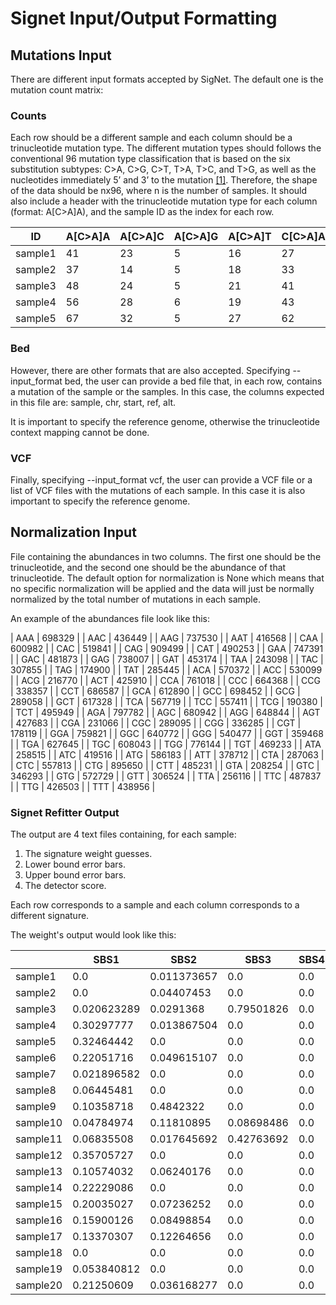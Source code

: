 # Signet Input/Output Formatting

## Mutations Input

There are different input formats accepted by SigNet. The default one is the mutation count matrix:

### Counts

Each row should be a different sample and each column should be a trinucleotide mutation type.
The different mutation types should follows the conventional 96 mutation type classification that is based on the six substitution subtypes: C>A, C>G, C>T, T>A, T>C, and T>G, as well as the nucleotides immediately 5’ and 3’ to the mutation [[1]](#1). Therefore, the shape of the data should be nx96, where n is the number of samples. It should also include a header with the trinucleotide mutation type for each column (format: A[C>A]A), and the sample ID as the index for each row. 

| ID | A[C>A]A | A[C>A]C | A[C>A]G | A[C>A]T | C[C>A]A | C[C>A]C | C[C>A]G | C[C>A]T | G[C>A]A | G[C>A]C | G[C>A]G | G[C>A]T | T[C>A]A | T[C>A]C | T[C>A]G | T[C>A]T | A[C>G]A | A[C>G]C | A[C>G]G | A[C>G]T | C[C>G]A | C[C>G]C | C[C>G]G | C[C>G]T | G[C>G]A | G[C>G]C | G[C>G]G | G[C>G]T | T[C>G]A | T[C>G]C | T[C>G]G | T[C>G]T | A[C>T]A | A[C>T]C | A[C>T]G | A[C>T]T | C[C>T]A | C[C>T]C | C[C>T]G | C[C>T]T | G[C>T]A | G[C>T]C | G[C>T]G | G[C>T]T | T[C>T]A | T[C>T]C | T[C>T]G | T[C>T]T | A[T>A]A | A[T>A]C | A[T>A]G | A[T>A]T | C[T>A]A | C[T>A]C | C[T>A]G | C[T>A]T | G[T>A]A | G[T>A]C | G[T>A]G | G[T>A]T | T[T>A]A | T[T>A]C | T[T>A]G | T[T>A]T | A[T>C]A | A[T>C]C | A[T>C]G | A[T>C]T | C[T>C]A | C[T>C]C | C[T>C]G | C[T>C]T | G[T>C]A | G[T>C]C | G[T>C]G | G[T>C]T | T[T>C]A | T[T>C]C | T[T>C]G | T[T>C]T | A[T>G]A | A[T>G]C | A[T>G]G | A[T>G]T | C[T>G]A | C[T>G]C | C[T>G]G | C[T>G]T | G[T>G]A | G[T>G]C | G[T>G]G | G[T>G]T | T[T>G]A | T[T>G]C | T[T>G]G | T[T>G]T |
| --- | --- | --- | --- | --- | --- | --- | --- | --- | --- | --- | --- | --- | --- | --- | --- | --- | --- | --- | --- | --- | --- | --- | --- | --- | --- | --- | --- | --- | --- | --- | --- | --- | --- | --- | --- | --- | --- | --- | --- | --- | --- | --- | --- | --- | --- | --- | --- | --- | --- | --- | --- | --- | --- | --- | --- | --- | --- | --- | --- | --- | --- | --- | --- | --- | --- | --- | --- | --- | --- | --- | --- | --- | --- | --- | --- | --- | --- | --- | --- | --- | --- | --- | --- | --- | --- | --- | --- | --- | --- | --- | --- | --- | --- | --- | --- | --- |
| sample1 | 41 | 23 | 5 | 16 | 27 | 31 | 9 | 25 | 17 | 15 | 7 | 19 | 15 | 15 | 3 | 38 | 85 | 7 | 12 | 19 | 14 | 5 | 5 | 10 | 16 | 12 | 6 | 15 | 13 | 5 | 5 | 89 | 123 | 21 | 38 | 33 | 41 | 40 | 49 | 52 | 43 | 41 | 50 | 43 | 32 | 44 | 34 | 81 | 26 | 11 | 15 | 21 | 9 | 63 | 14 | 22 | 13 | 14 | 47 | 22 | 22 | 11 | 13 | 20 | 67 | 28 | 29 | 46 | 29 | 39 | 21 | 27 | 20 | 21 | 75 | 27 | 25 | 36 | 16 | 71 | 14 | 13 | 10 | 19 | 6 | 18 | 8 | 10 | 8 | 7 | 15 | 7 | 4 | 12 | 16 | 26 |
| sample2 | 37 | 14 | 5 | 18 | 33 | 16 | 14 | 28 | 13 | 10 | 9 | 12 | 20 | 25 | 4 | 35 | 58 | 15 | 5 | 17 | 11 | 4 | 6 | 12 | 7 | 7 | 8 | 14 | 13 | 9 | 4 | 85 | 119 | 31 | 24 | 34 | 38 | 41 | 32 | 40 | 30 | 29 | 41 | 31 | 35 | 37 | 31 | 55 | 26 | 9 | 17 | 27 | 8 | 38 | 17 | 14 | 6 | 17 | 51 | 22 | 15 | 15 | 7 | 24 | 41 | 30 | 25 | 41 | 22 | 27 | 10 | 32 | 20 | 19 | 54 | 27 | 23 | 36 | 21 | 40 | 17 | 6 | 15 | 9 | 8 | 6 | 10 | 3 | 8 | 8 | 11 | 12 | 12 | 9 | 11 | 34 |
| sample3 | 48 | 24 | 5 | 21 | 41 | 28 | 12 | 35 | 18 | 11 | 9 | 15 | 25 | 17 | 11 | 32 | 88 | 13 | 2 | 21 | 10 | 3 | 1 | 10 | 7 | 7 | 6 | 10 | 20 | 12 | 2 | 78 | 150 | 37 | 37 | 58 | 49 | 47 | 47 | 37 | 38 | 40 | 57 | 55 | 39 | 42 | 31 | 76 | 20 | 20 | 15 | 20 | 15 | 57 | 15 | 16 | 7 | 13 | 55 | 17 | 17 | 17 | 8 | 31 | 67 | 18 | 18 | 39 | 22 | 50 | 18 | 33 | 24 | 12 | 77 | 36 | 30 | 36 | 14 | 68 | 17 | 7 | 19 | 13 | 6 | 13 | 8 | 12 | 2 | 9 | 19 | 12 | 11 | 14 | 17 | 54 |
| sample4 | 56 | 28 | 6 | 19 | 43 | 29 | 12 | 27 | 15 | 15 | 4 | 21 | 32 | 16 | 5 | 45 | 70 | 17 | 2 | 18 | 11 | 7 | 3 | 9 | 16 | 11 | 3 | 18 | 14 | 14 | 0 | 86 | 127 | 44 | 34 | 39 | 41 | 53 | 57 | 36 | 51 | 46 | 56 | 52 | 42 | 62 | 36 | 73 | 21 | 12 | 20 | 21 | 10 | 64 | 21 | 22 | 16 | 7 | 48 | 16 | 30 | 12 | 14 | 26 | 67 | 31 | 33 | 45 | 37 | 37 | 32 | 33 | 17 | 20 | 55 | 26 | 27 | 38 | 12 | 65 | 17 | 12 | 12 | 11 | 6 | 8 | 9 | 5 | 7 | 11 | 27 | 13 | 8 | 12 | 20 | 31 |
| sample5 | 67 | 32 | 5 | 27 | 62 | 36 | 11 | 52 | 32 | 25 | 13 | 30 | 47 | 39 | 8 | 67 | 83 | 12 | 6 | 14 | 11 | 7 | 0 | 13 | 12 | 8 | 10 | 17 | 9 | 13 | 5 | 125 | 162 | 53 | 56 | 56 | 48 | 71 | 60 | 56 | 62 | 70 | 87 | 67 | 52 | 69 | 46 | 91 | 30 | 19 | 24 | 39 | 16 | 55 | 29 | 19 | 21 | 17 | 57 | 22 | 30 | 18 | 18 | 32 | 95 | 41 | 36 | 59 | 36 | 58 | 30 | 44 | 33 | 27 | 90 | 34 | 41 | 36 | 21 | 57 | 19 | 7 | 22 | 11 | 7 | 16 | 9 | 12 | 8 | 11 | 15 | 17 | 8 | 10 | 20 | 46 |

### Bed

However, there are other formats that are also accepted. Specifying --input_format bed, the user can provide a bed file that, in each row, contains a mutation of the sample  or the samples. In this case, the columns expected in this file are: sample, chr, start, ref, alt.

It is important to specify the reference genome, otherwise the trinucleotide context mapping cannot be done.

### VCF

Finally, specifying --input_format vcf, the user can provide a VCF file or a list of VCF files with the mutations of each sample. In this case it is also important to specify the reference genome.

## Normalization Input

File containing the abundances in two columns. The first one should be the trinucleotide, and the second one should be the abundance of that trinucleotide. The default option for normalization is None which means that no specific normalization will be applied and the data will just be normally normalized by the total number of mutations in each sample.

An example of the abundances file look like this:

| AAA | 698329 |
| AAC | 436449 |
| AAG | 737530 |
| AAT | 416568 |
| CAA | 600982 |
| CAC | 519841 |
| CAG | 909499 |
| CAT | 490253 |
| GAA | 747391 |
| GAC | 481873 |
| GAG | 738007 |
| GAT | 453174 |
| TAA | 243098 |
| TAC | 307855 |
| TAG | 174900 |
| TAT | 285445 |
| ACA | 570372 |
| ACC | 530099 |
| ACG | 216770 |
| ACT | 425910 |
| CCA | 761018 |
| CCC | 664368 |
| CCG | 338357 |
| CCT | 686587 |
| GCA | 612890 |
| GCC | 698452 |
| GCG | 289058 |
| GCT | 617328 |
| TCA | 567719 |
| TCC | 557411 |
| TCG | 190380 |
| TCT | 495949 |
| AGA | 797782 |
| AGC | 680942 |
| AGG | 648844 |
| AGT | 427683 |
| CGA | 231066 |
| CGC | 289095 |
| CGG | 336285 |
| CGT | 178119 |
| GGA | 759821 |
| GGC | 640772 |
| GGG | 540477 |
| GGT | 359468 |
| TGA | 627645 |
| TGC | 608043 |
| TGG | 776144 |
| TGT | 469233 |
| ATA | 258515 |
| ATC | 419516 |
| ATG | 586183 |
| ATT | 378712 |
| CTA | 287063 |
| CTC | 557813 |
| CTG | 895650 |
| CTT | 485231 |
| GTA | 208254 |
| GTC | 346293 |
| GTG | 572729 |
| GTT | 306524 |
| TTA | 256116 |
| TTC | 487837 |
| TTG | 426503 |
| TTT | 438956 |

### Signet Refitter Output

The output are 4 text files containing, for each sample:
1. The signature weight guesses.
2. Lower bound error bars.
3. Upper bound error bars.
4. The detector score.

Each row corresponds to a sample and each column corresponds to a different signature.

The weight's output would look like this: 

| | SBS1| SBS2| SBS3| SBS4| SBS5| SBS6| SBS7a| SBS7b| SBS7c| SBS7d| SBS8| SBS9| SBS10a| SBS10b| SBS11| SBS12| SBS13| SBS14| SBS15| SBS16| SBS17a| SBS17b| SBS18| SBS19| SBS20| SBS21| SBS22| SBS23| SBS24| SBS25| SBS26| SBS27| SBS28| SBS29| SBS30| SBS31| SBS32| SBS33| SBS34| SBS35| SBS36| SBS37| SBS38| SBS39| SBS40| SBS41| SBS42| SBS43| SBS44| SBS45| SBS46| SBS47| SBS48| SBS49| SBS50| SBS51| SBS52| SBS53| SBS54| SBS55| SBS56| SBS57| SBS58| SBS59| SBS60| SBS84| SBS85| SBS86| SBS87| SBS88| SBS89| SBS90| Unknown |
| --- | --- | --- | --- | --- | --- | --- | --- | --- | --- | --- | --- | --- | --- | --- | --- | --- | --- | --- | --- | --- | --- | --- | --- | --- | --- | --- | --- | --- | --- | --- | --- | --- | --- | --- | --- | --- | --- | --- | --- | --- | --- | --- | --- | --- | --- | --- | --- | --- | --- | --- | --- | --- | --- | --- | --- | --- | --- | --- | --- | --- | --- | --- | --- | --- | --- | --- | --- | --- | --- | --- | --- | --- | --- |
|sample1| 0.0| 0.011373657| 0.0| 0.0| 0.0| 0.0| 0.0| 0.0| 0.0| 0.0| 0.0| 0.0| 0.09554387| 0.0| 0.028311478| 0.0| 0.025709331| 0.0| 0.0| 0.0| 0.0| 0.0| 0.0| 0.026231365| 0.0| 0.102276586| 0.0| 0.0| 0.05594749| 0.0| 0.0| 0.0| 0.0| 0.0| 0.0| 0.0| 0.022387402| 0.0| 0.0| 0.05920576| 0.0| 0.0| 0.0| 0.20035994| 0.0| 0.0| 0.0| 0.0| 0.13489234| 0.0| 0.0| 0.0| 0.043502145| 0.0| 0.0| 0.0| 0.0| 0.0| 0.04187152| 0.0| 0.0| 0.0| 0.0| 0.12799643| 0.0| 0.0| 0.0| 0.0| 0.0| 0.0| 0.0| 0.0| 0.024390638 |
| sample2| 0.0| 0.04407453| 0.0| 0.0| 0.0| 0.0| 0.0| 0.0| 0.09683562| 0.0| 0.0| 0.0| 0.0| 0.0| 0.0| 0.0| 0.017493004| 0.010427136| 0.0| 0.12316588| 0.033200223| 0.0| 0.055034526| 0.0| 0.20925371| 0.0| 0.0| 0.0| 0.0| 0.0| 0.0| 0.0| 0.0| 0.018737758| 0.0| 0.0| 0.0| 0.0| 0.0| 0.0| 0.0| 0.0| 0.0| 0.0| 0.0| 0.0| 0.0| 0.0| 0.0| 0.0| 0.0| 0.0| 0.0| 0.0| 0.061912738| 0.03293125| 0.013076979| 0.0| 0.0| 0.068620875| 0.05564928| 0.0| 0.03608794| 0.0| 0.010005509| 0.0| 0.0| 0.09760389| 0.0| 0.0| 0.0| 0.0| 0.015889168 |
| sample3| 0.020623289| 0.0291368| 0.79501826| 0.0| 0.0| 0.0| 0.0| 0.0| 0.0| 0.0| 0.05595904| 0.0| 0.0| 0.0| 0.0| 0.0| 0.032755993| 0.0| 0.0| 0.0| 0.0| 0.0| 0.0| 0.0| 0.0| 0.0| 0.0| 0.0| 0.0| 0.0| 0.0| 0.0| 0.0| 0.0| 0.0| 0.0| 0.0| 0.0| 0.0| 0.0| 0.0| 0.0| 0.0| 0.0| 0.04497706| 0.0| 0.0| 0.0| 0.0| 0.0| 0.0| 0.0| 0.0| 0.0| 0.0| 0.0| 0.0| 0.0| 0.0| 0.0| 0.0| 0.0| 0.0| 0.0| 0.0| 0.0| 0.0| 0.0| 0.0| 0.0| 0.0| 0.0| 0.021529555 |
| sample4| 0.30297777| 0.013867504| 0.0| 0.0| 0.4331048| 0.0| 0.0| 0.0| 0.0| 0.0| 0.0| 0.0| 0.0| 0.0| 0.0| 0.0| 0.011840954| 0.0| 0.0| 0.0| 0.0| 0.0| 0.09353717| 0.0| 0.0| 0.0| 0.0| 0.0| 0.0| 0.0| 0.0| 0.0| 0.0| 0.0| 0.0| 0.0| 0.0| 0.0| 0.0| 0.0| 0.0| 0.0| 0.0| 0.0| 0.14116676| 0.0| 0.0| 0.0| 0.0| 0.0| 0.0| 0.0| 0.0| 0.0| 0.0| 0.0| 0.0| 0.0| 0.0| 0.0| 0.0| 0.0| 0.0| 0.0| 0.0| 0.0| 0.0| 0.0| 0.0| 0.0| 0.0| 0.0| 0.0035050511 |
| sample5| 0.32464442| 0.0| 0.0| 0.0| 0.5292391| 0.04437277| 0.0| 0.0| 0.0| 0.0| 0.0| 0.0| 0.0| 0.0| 0.0| 0.0| 0.0| 0.0| 0.0| 0.0| 0.01917128| 0.042479694| 0.0| 0.0| 0.0| 0.0| 0.0| 0.0| 0.0| 0.0| 0.0| 0.0| 0.0| 0.0| 0.0| 0.0| 0.0| 0.0| 0.0| 0.0| 0.0| 0.0| 0.0| 0.0| 0.0| 0.0| 0.0| 0.0| 0.0| 0.0| 0.0| 0.0| 0.0| 0.0| 0.0| 0.0| 0.0| 0.0| 0.0| 0.0| 0.0| 0.0| 0.0| 0.0| 0.0| 0.0| 0.0| 0.0| 0.0| 0.0| 0.0| 0.0| 0.040092707 |
| sample6| 0.22051716| 0.049615107| 0.0| 0.0| 0.26995584| 0.0| 0.0| 0.0| 0.0| 0.0| 0.0| 0.0| 0.0| 0.0| 0.0| 0.0| 0.0| 0.0| 0.0| 0.0| 0.0| 0.0| 0.0| 0.0| 0.0| 0.0| 0.0| 0.0| 0.0| 0.0| 0.0| 0.0| 0.0| 0.0| 0.0| 0.0| 0.0| 0.0| 0.0| 0.0| 0.0| 0.0| 0.0| 0.0| 0.41037217| 0.0| 0.0| 0.0| 0.0| 0.0| 0.0| 0.0| 0.0| 0.0| 0.0| 0.0| 0.0| 0.0| 0.0| 0.0| 0.0| 0.0| 0.0| 0.0| 0.0| 0.0| 0.0| 0.0| 0.0| 0.0| 0.0| 0.0| 0.049539685 |
| sample7| 0.021896582| 0.0| 0.0| 0.0| 0.082515165| 0.0| 0.0| 0.0| 0.0| 0.0| 0.0| 0.010595622| 0.0| 0.0| 0.0| 0.0| 0.0| 0.0| 0.0| 0.0| 0.036459588| 0.09878589| 0.046413146| 0.0| 0.0| 0.0| 0.0| 0.0| 0.0| 0.0| 0.0| 0.0| 0.0| 0.0| 0.0| 0.0| 0.0| 0.0| 0.0| 0.0| 0.0| 0.0| 0.0| 0.0| 0.4426485| 0.22796471| 0.0| 0.0| 0.0| 0.0| 0.0| 0.0| 0.0| 0.0| 0.0| 0.0| 0.0| 0.0| 0.0| 0.0| 0.0| 0.0| 0.0| 0.0| 0.0| 0.0| 0.0| 0.0| 0.0| 0.0| 0.0| 0.0| 0.032720864 |
| sample8| 0.06445481| 0.0| 0.0| 0.0| 0.20470664| 0.0| 0.0| 0.0| 0.0| 0.0| 0.0| 0.0| 0.0| 0.0| 0.0| 0.0| 0.0| 0.0| 0.0| 0.0| 0.062107105| 0.107084036| 0.22303869| 0.0| 0.0| 0.0| 0.0| 0.0| 0.0| 0.0| 0.0| 0.0| 0.0| 0.0| 0.0| 0.0| 0.0| 0.0| 0.0| 0.0| 0.0| 0.0| 0.0| 0.0| 0.31041428| 0.0| 0.0| 0.0| 0.0| 0.0| 0.0| 0.0| 0.0| 0.0| 0.0| 0.0| 0.0| 0.0| 0.0| 0.0| 0.0| 0.0| 0.0| 0.0| 0.0| 0.0| 0.0| 0.0| 0.0| 0.0| 0.0| 0.0| 0.028194487 |
| sample9| 0.10358718| 0.4842322| 0.0| 0.0| 0.09185629| 0.0| 0.0| 0.0| 0.0| 0.0| 0.0| 0.0| 0.0| 0.0| 0.0| 0.0| 0.03991869| 0.0| 0.0| 0.0| 0.0| 0.0| 0.0| 0.0| 0.0| 0.0| 0.0| 0.0| 0.0| 0.0| 0.0| 0.0| 0.0| 0.0| 0.0| 0.0| 0.0| 0.0| 0.0| 0.0| 0.0| 0.0| 0.0| 0.0| 0.2764859| 0.0| 0.0| 0.0| 0.0| 0.0| 0.0| 0.0| 0.0| 0.0| 0.0| 0.0| 0.0| 0.0| 0.0| 0.0| 0.0| 0.0| 0.0| 0.0| 0.0| 0.0| 0.0| 0.0| 0.0| 0.0| 0.0| 0.0| 0.0039197206 |
| sample10| 0.04784974| 0.11810895| 0.08698486| 0.0| 0.0| 0.0| 0.0| 0.0| 0.0| 0.0| 0.0| 0.0| 0.0| 0.0| 0.0| 0.01725593| 0.038089734| 0.0| 0.014672084| 0.025746152| 0.108647674| 0.22702295| 0.0| 0.0| 0.0| 0.0| 0.0| 0.0| 0.0| 0.0| 0.0| 0.0| 0.12042939| 0.03199935| 0.0| 0.0| 0.0| 0.0| 0.0| 0.0| 0.0| 0.0| 0.0| 0.0| 0.0| 0.011511537| 0.0| 0.0| 0.0| 0.0| 0.0| 0.0| 0.0| 0.0| 0.0| 0.025905134| 0.0| 0.0| 0.024576547| 0.0| 0.0| 0.057975516| 0.0| 0.0| 0.0| 0.0| 0.0| 0.01648721| 0.0| 0.0| 0.0| 0.0| 0.026737332 |
| sample11| 0.06835508| 0.017645692| 0.42763692| 0.0| 0.45664808| 0.0| 0.0| 0.0| 0.0| 0.0| 0.0| 0.0| 0.0| 0.0| 0.0| 0.0| 0.014127766| 0.0| 0.0| 0.0| 0.0| 0.0| 0.0| 0.0| 0.0| 0.0| 0.0| 0.0| 0.0| 0.0| 0.0| 0.0| 0.0| 0.0| 0.0| 0.0| 0.0| 0.0| 0.0| 0.0| 0.0| 0.0| 0.0| 0.0| 0.0| 0.0| 0.0| 0.0| 0.0| 0.0| 0.0| 0.0| 0.0| 0.0| 0.0| 0.0| 0.0| 0.0| 0.0| 0.0| 0.0| 0.0| 0.0| 0.0| 0.0| 0.0| 0.0| 0.0| 0.0| 0.0| 0.0| 0.0| 0.015586495 |
| sample12| 0.35705727| 0.0| 0.0| 0.0| 0.31108952| 0.0| 0.0| 0.0| 0.0| 0.0| 0.0| 0.0| 0.0| 0.0| 0.0| 0.0| 0.0| 0.0| 0.0| 0.0| 0.0| 0.0| 0.0| 0.0| 0.0| 0.0| 0.0| 0.0| 0.0| 0.0| 0.0| 0.0| 0.0| 0.0| 0.0| 0.0| 0.0| 0.0| 0.0| 0.0| 0.0| 0.0| 0.0| 0.0| 0.32108888| 0.0| 0.0| 0.0| 0.0| 0.0| 0.0| 0.0| 0.0| 0.0| 0.0| 0.0| 0.0| 0.0| 0.0| 0.0| 0.0| 0.0| 0.0| 0.0| 0.0| 0.0| 0.0| 0.0| 0.0| 0.0| 0.0| 0.0| 0.010764301 |
| sample13| 0.10574032| 0.06240176| 0.0| 0.0| 0.18713637| 0.0| 0.0| 0.0| 0.0| 0.0| 0.0| 0.0| 0.0| 0.0| 0.0| 0.0| 0.03055149| 0.0| 0.0| 0.0| 0.0| 0.0| 0.0| 0.0| 0.0| 0.0| 0.0| 0.0| 0.0| 0.0| 0.0| 0.0| 0.0| 0.0| 0.0| 0.0| 0.0| 0.0| 0.0| 0.0| 0.0| 0.0| 0.0| 0.0| 0.6131166| 0.0| 0.0| 0.0| 0.0| 0.0| 0.0| 0.0| 0.0| 0.0| 0.0| 0.0| 0.0| 0.0| 0.0| 0.0| 0.0| 0.0| 0.0| 0.0| 0.0| 0.0| 0.0| 0.0| 0.0| 0.0| 0.0| 0.0| 0.0010534525 |
| sample14| 0.22229086| 0.0| 0.0| 0.0| 0.22797114| 0.0| 0.0| 0.0| 0.0| 0.0| 0.0| 0.0| 0.0| 0.0| 0.0| 0.0| 0.0| 0.0| 0.0| 0.0| 0.0| 0.0| 0.0| 0.0| 0.0| 0.0| 0.0| 0.0| 0.0| 0.0| 0.0| 0.0| 0.0| 0.0| 0.0| 0.0| 0.0| 0.0| 0.0| 0.0| 0.0| 0.0| 0.0| 0.0| 0.53372806| 0.0| 0.0| 0.0| 0.0| 0.0| 0.0| 0.0| 0.0| 0.0| 0.0| 0.0| 0.0| 0.0| 0.0| 0.0| 0.0| 0.0| 0.0| 0.0| 0.0| 0.0| 0.0| 0.0| 0.0| 0.0| 0.0| 0.0| 0.016009927 |
| sample15| 0.20035027| 0.07236252| 0.0| 0.0| 0.27948102| 0.0| 0.0| 0.0| 0.0| 0.0| 0.0| 0.0| 0.0| 0.0| 0.0| 0.0| 0.0| 0.0| 0.0| 0.0| 0.0| 0.0| 0.0| 0.0| 0.0| 0.0| 0.0| 0.0| 0.0| 0.0| 0.0| 0.0| 0.0| 0.0| 0.0| 0.0| 0.0| 0.0| 0.0| 0.0| 0.0| 0.0| 0.0| 0.0| 0.43607527| 0.0| 0.0| 0.0| 0.0| 0.0| 0.0| 0.0| 0.0| 0.0| 0.0| 0.0| 0.0| 0.0| 0.0| 0.0| 0.0| 0.0| 0.0| 0.0| 0.0| 0.0| 0.0| 0.0| 0.0| 0.0| 0.0| 0.0| 0.011730909 |
| sample16| 0.15900126| 0.08498854| 0.0| 0.0| 0.24186972| 0.0| 0.0| 0.0| 0.0| 0.0| 0.0| 0.0| 0.0| 0.0| 0.0| 0.0| 0.06762379| 0.0| 0.0| 0.0| 0.0| 0.0| 0.0| 0.0| 0.0| 0.0| 0.0| 0.0| 0.0| 0.0| 0.0| 0.0| 0.0| 0.0| 0.0| 0.0| 0.0| 0.0| 0.0| 0.0| 0.0| 0.0| 0.0| 0.0| 0.4454139| 0.0| 0.0| 0.0| 0.0| 0.0| 0.0| 0.0| 0.0| 0.0| 0.0| 0.0| 0.0| 0.0| 0.0| 0.0| 0.0| 0.0| 0.0| 0.0| 0.0| 0.0| 0.0| 0.0| 0.0| 0.0| 0.0| 0.0| 0.0011028051 |
| sample17| 0.13370307| 0.12264656| 0.0| 0.0| 0.29037005| 0.0| 0.0| 0.0| 0.0| 0.0| 0.0| 0.0| 0.0| 0.0| 0.0| 0.0| 0.10372022| 0.0| 0.0| 0.0| 0.0| 0.0| 0.0| 0.0| 0.0| 0.0| 0.0| 0.0| 0.0| 0.0| 0.0| 0.0| 0.0| 0.0| 0.0| 0.0| 0.0| 0.0| 0.0| 0.0| 0.0| 0.0| 0.0| 0.0| 0.34857282| 0.0| 0.0| 0.0| 0.0| 0.0| 0.0| 0.0| 0.0| 0.0| 0.0| 0.0| 0.0| 0.0| 0.0| 0.0| 0.0| 0.0| 0.0| 0.0| 0.0| 0.0| 0.0| 0.0| 0.0| 0.0| 0.0| 0.0| 0.0009872913 |
| sample18| 0.0| 0.0| 0.0| 0.0| 0.83150804| 0.0| 0.0| 0.0| 0.0| 0.0| 0.0| 0.0| 0.0| 0.0| 0.0| 0.093840994| 0.0| 0.0| 0.0| 0.0| 0.0| 0.0| 0.0| 0.0| 0.0| 0.0| 0.0| 0.0| 0.056173753| 0.0| 0.0| 0.0| 0.0| 0.0| 0.0| 0.0| 0.0| 0.0| 0.0| 0.0| 0.0| 0.0| 0.0| 0.0| 0.0| 0.0| 0.0| 0.0| 0.0| 0.0| 0.0| 0.0| 0.0| 0.0| 0.0| 0.0| 0.0| 0.0| 0.0| 0.0| 0.0| 0.0| 0.0| 0.0| 0.0| 0.0| 0.0| 0.0| 0.0| 0.0| 0.0| 0.0| 0.018477201 |
| sample19| 0.053840812| 0.0| 0.0| 0.0| 0.5305583| 0.0| 0.0| 0.0| 0.0| 0.0| 0.0| 0.0| 0.0| 0.0| 0.0| 0.0| 0.0| 0.0| 0.0| 0.0| 0.0| 0.0| 0.0| 0.0| 0.0| 0.0| 0.0| 0.0| 0.0| 0.0| 0.0| 0.0| 0.0| 0.0| 0.0| 0.0| 0.38230065| 0.0| 0.0| 0.0| 0.0| 0.0| 0.0| 0.0| 0.0| 0.0| 0.0| 0.0| 0.0| 0.0| 0.0| 0.0| 0.0| 0.0| 0.0| 0.0| 0.0| 0.0| 0.0| 0.0| 0.0| 0.0| 0.0| 0.0| 0.0| 0.0| 0.0| 0.0| 0.0| 0.0| 0.0| 0.0| 0.03330022 |
| sample20| 0.21250609| 0.036168277| 0.0| 0.0| 0.06427341| 0.0| 0.0| 0.0| 0.0| 0.0| 0.0| 0.0| 0.0| 0.0| 0.0| 0.0| 0.02094044| 0.0| 0.0| 0.0| 0.0| 0.0| 0.0| 0.0| 0.0| 0.0| 0.0| 0.0| 0.0| 0.0| 0.0| 0.0| 0.0| 0.0| 0.0| 0.0| 0.0| 0.0| 0.0| 0.0| 0.0| 0.0| 0.0| 0.0| 0.6652945| 0.0| 0.0| 0.0| 0.0| 0.0| 0.0| 0.0| 0.0| 0.0| 0.0| 0.0| 0.0| 0.0| 0.0| 0.0| 0.0| 0.0| 0.0| 0.0| 0.0| 0.0| 0.0| 0.0| 0.0| 0.0| 0.0| 0.0| 0.0008172393 |